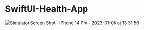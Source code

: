 # SwiftUI-Health-App

![Simulator Screen Shot - iPhone 14 Pro - 2023-01-08 at 13 31 56](https://user-images.githubusercontent.com/56759602/213413511-964b2009-592a-4e17-bfc2-150fb61f27e8.png)
